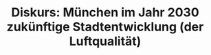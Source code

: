 ---
place: "München"
title: "Diskurs: München im Jahr 2030 zukünftige Stadtentwicklung (der Luftqualität)"
description: "Der KKV lädt Vertreter aus Politik, Wirtschaft, Stadtverwaltung und universitärem Forschungsumfeld zur Podiumsdiskussion „München im Jahr 2030, zukünftige Stadtentwicklung (der Luftqualität)“ ein.
Mit dem Fokus auf Themen wie Luftqualität, Stadtemissionen, zukünftige Verkehrslösungen und zukünftiger Stadtentwicklungen, sollen gemeinsam Lösungsansätze und Antworten gefunden werden, wie die Stadt München in der Zukunft ihren Lebenswert weiter erhalten oder sogar noch verbessern kann."
starting-date: 2020-04-02
ending-date: 2020-04-02
---